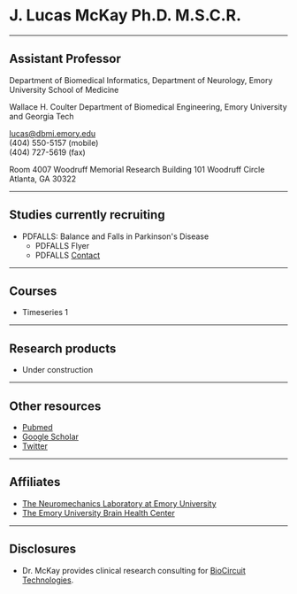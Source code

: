 # J. Lucas McKay Ph.D. M.S.C.R.

---

## Assistant Professor


Department of Biomedical Informatics, Department of Neurology, Emory University School of Medicine


Wallace H. Coulter Department of Biomedical Engineering, Emory University and Georgia Tech


lucas@dbmi.emory.edu  
(404) 550-5157 (mobile)  
(404) 727-5619 (fax)  


Room 4007 Woodruff Memorial Research Building 101 Woodruff Circle Atlanta, GA 30322


---


## Studies currently recruiting

- PDFALLS: Balance and Falls in Parkinson's Disease
    - PDFALLS Flyer
    - PDFALLS [Contact](mailto:lucas@dbmi.emory.edu)

---


## Courses


- Timeseries 1


---


## Research products


- Under construction


---


## Other resources


- [Pubmed](https://www.ncbi.nlm.nih.gov/myncbi/browse/collection/47247171/?sort=date)
- [Google Scholar](https://scholar.google.com/citations?user=NqacUroAAAAJ&hl=en)
- [Twitter](https://twitter.com/jlucasmckay)


---


## Affiliates


- [The Neuromechanics Laboratory at Emory University](http://neuromechanicslab.emory.edu)
- [The Emory University Brain Health Center](https://www.emoryhealthcare.org/centers-programs/brain-health-center/index.html)


---


## Disclosures


- Dr. McKay provides clinical research consulting for [BioCircuit Technologies](http://www.biocircuit.com).

